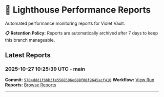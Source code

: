 # 🔦 Lighthouse Performance Reports

Automated performance monitoring reports for Violet Vault.

**📋 Retention Policy:** Reports are automatically archived after 7 days to keep this branch manageable.

## Latest Reports

### 2025-10-27 10:25:39 UTC - main

**Commit:** [`5704ddd1fbbb3fe5568506e688f08f9645acf410`](https://github.com/thef4tdaddy/violet-vault/commit/5704ddd1fbbb3fe5568506e688f08f9645acf410)
**Workflow:** [View Run](https://github.com/thef4tdaddy/violet-vault/actions/runs/18837629298)
**Reports:** [Browse Reports](https://github.com/thef4tdaddy/violet-vault/tree/lighthouse-reports/reports/main/2025-10-27_10-25-37)


---

